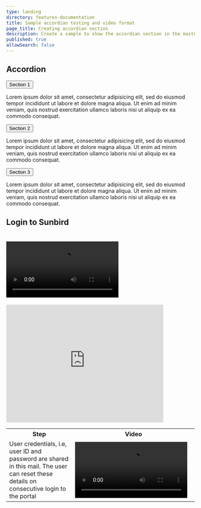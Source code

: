 ```yaml
---
type: landing
directory: features-documentation
title: Sample accordian testing and video format
page_title: Creating accordian section 
description: Create a sample to show the accordian section in the master page 
published: true
allowSearch: false
---
```

<h2>Accordion</h2>

<button class="accordion">Section 1</button>
<div class="panel">
  <p>Lorem ipsum dolor sit amet, consectetur adipisicing elit, sed do eiusmod tempor incididunt ut labore et dolore magna aliqua. Ut enim ad minim veniam, quis nostrud exercitation ullamco laboris nisi ut aliquip ex ea commodo consequat.</p>
</div>

<button class="accordion">Section 2</button>
<div class="panel">
  <p>Lorem ipsum dolor sit amet, consectetur adipisicing elit, sed do eiusmod tempor incididunt ut labore et dolore magna aliqua. Ut enim ad minim veniam, quis nostrud exercitation ullamco laboris nisi ut aliquip ex ea commodo consequat.</p>
</div>

<button class="accordion">Section 3</button>
<div class="panel">
  <p>Lorem ipsum dolor sit amet, consectetur adipisicing elit, sed do eiusmod tempor incididunt ut labore et dolore magna aliqua. Ut enim ad minim veniam, quis nostrud exercitation ullamco laboris nisi ut aliquip ex ea commodo consequat.</p>
</div>



## Login to Sunbird


<video src="pages/features-documentation/images/testvideo.mp4"></video>
=======
<iframe width="420" height="315" src="http://www.youtube.com/embed/QH2-TGUlwu4" frameborder="0" allowfullscreen></iframe>


<table>
	<tr>
		<th style="width:35%;">Step</th>
		<th style="width:65%;">Video</th>
	</tr>
	<tr>
	<td>User credentials, i.e, user ID and password are shared in this mail. The user can reset these details on consecutive login to the portal</td> 
    <td><video src="pages/features-documentation/images/testvideo.mp4"></video></td>
	</tr>
	</table>
